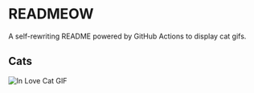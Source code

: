 # READMEOW

A self-rewriting README powered by GitHub Actions to display cat gifs.

## Cats

![In Love Cat GIF](https://media4.giphy.com/media/v1.Y2lkPTlhY2QwMmRha29mbWx5cTh5dzY0NmljM2V3c2p4MTJlNTZ5NHVtemh1NnpiY2lxMSZlcD12MV9naWZzX3NlYXJjaCZjdD1n/MDJ9IbxxvDUQM/200.gif)
